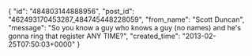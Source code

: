  {
   "id": "484803144888956",
   "post_id": "462493170453287_484745448228059",
   "from_name": "Scott Duncan",
   "message": "So you know a guy who knows a guy (no names) and he's gonna ring that register ANY TIME?",
   "created_time": "2013-02-25T07:50:03+0000"
 }
